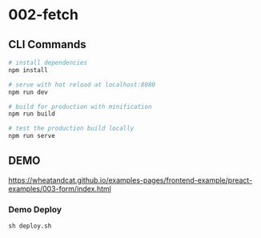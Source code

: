 # 002-fetch

## CLI Commands

``` bash
# install dependencies
npm install

# serve with hot reload at localhost:8080
npm run dev

# build for production with minification
npm run build

# test the production build locally
npm run serve

```

## DEMO
https://wheatandcat.github.io/examples-pages/frontend-example/preact-examples/003-form/index.html

### Demo Deploy

```
sh deploy.sh
```